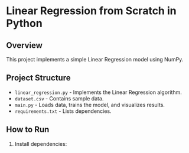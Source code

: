 # Linear Regression from Scratch in Python

## Overview
This project implements a simple Linear Regression model using NumPy.

## Project Structure
- `linear_regression.py` - Implements the Linear Regression algorithm.
- `dataset.csv` - Contains sample data.
- `main.py` - Loads data, trains the model, and visualizes results.
- `requirements.txt` - Lists dependencies.

## How to Run
1. Install dependencies:
